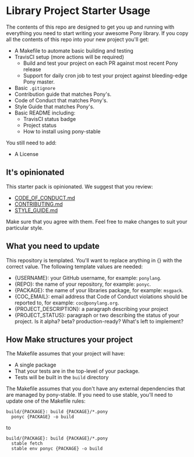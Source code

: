 # Library Project Starter Usage

The contents of this repo are designed to get you up and running with everything you need to start writing your awesome Pony library. If you copy all the contents of this repo into your new project you'll get:

- A Makefile to automate basic building and testing
- TravisCI setup (more actions will be required)
  * Build and test your project on each PR against most recent Pony release
  * Support for daily cron job to test your project against bleeding-edge Pony master.
- Basic `.gitignore`
- Contribution guide that matches Pony's.
- Code of Conduct that matches Pony's.
- Style Guide that matches Pony's.
- Basic README including:
  * TravisCI status badge
  * Project status
  * How to install using pony-stable

You still need to add:

- A License

## It's opinionated

This starter pack is opinionated. We suggest that you review:

- [CODE_OF_CONDUCT.md](CODE_OF_CONDUCT.md)
- [CONTRIBUTING.md](CONTRIBUTING.md)
- [STYLE_GUIDE.md](STYLE_GUIDE.md)

Make sure that you agree with them. Feel free to make changes to suit your particular style.

## What you need to update

This repository is templated. You'll want to replace anything in {} with the correct value. The following template values are needed:

- {USERNAME}: your GitHub username, for example: `ponylang`.
- {REPO}: the name of your repository, for example: `ponyc`.
- {PACKAGE}: the name of your libraries package, for example: `msgpack`.
- {COC_EMAIL}: email address that Code of Conduct violations should be reported to, for example: `coc@ponylang.org`.
- {PROJECT_DESCRIPTION}: a paragraph describing your project
- {PROJECT_STATUS}: paragraph or two describing the status of your project. Is it alpha? beta? production-ready? What's left to implement?

## How Make structures your project

The Makefile assumes that your project will have:

- A single package
- That your tests are in the top-level of your package.
- Tests will be built in the `build` directory

The Makefile assumes that you don't have any external dependencies that are managed by pony-stable. If you need to use stable, you'll need to update one of the Makefile rules:

```make
build/{PACKAGE}: build {PACKAGE}/*.pony
  ponyc {PACKAGE} -o build
```

to

```make
build/{PACKAGE}: build {PACKAGE}/*.pony
  stable fetch
  stable env ponyc {PACKAGE} -o build
```
